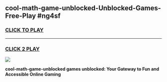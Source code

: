 
## cool-math-game-unblocked-Unblocked-Games-Free-Play #ng4sf
<h3>
<a href="https://us.freeplayer.one?title=cool-math-game-unblocked&ref=9M">CLICK TO PLAY</a></h3>
<hr>

<h3>
<a href="https://us.freeplayer.one?title=cool-math-game-unblocked&ref=9M">CLICK 2 PLAY</a>
  
</h3>

<a href="https://us.freeplayer.one?title=cool-math-game-unblocked&ref=9M"><img src="https://clearcache.store/games.png"></a>


**cool-math-game-unblocked games unblocked: Your Gateway to Fun and Accessible Online Gaming**

